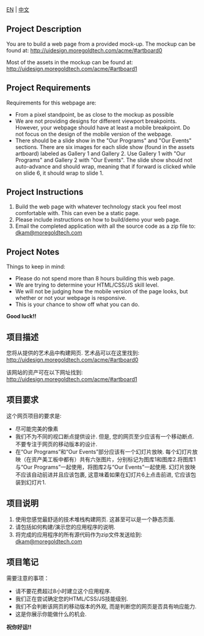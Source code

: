 [EN](#en) | [中文](#cn) 
  
  
## <a name="en"></a>Project Description
You are to build a web page from a provided mock-up.  The mockup can be found at:
http://uidesign.moregoldtech.com/acme/#artboard0

Most of the assets in the mockup can be found at:  
http://uidesign.moregoldtech.com/acme/#artboard1

## Project Requirements
Requirements for this webpage are:
  - From a pixel standpoint, be as close to the mockup as possible
  - We are not providing designs for different viewport breakpoints.  However, your webpage should have at least a mobile breakpoint.  Do not focus on the design of the mobile version of the webpage.
  - There should be a slide show in the "Our Programs" and "Our Events" sections.  There are six images for each slide show (found in the assets artboard) labeled as Gallery 1 and Gallery 2.  Use Gallery 1 with "Our Programs" and Gallery 2 with "Our Events".  The slide show should not auto-advance and should wrap, meaning that if forward is clicked while on slide 6, it should wrap to slide 1.

## Project Instructions
  1. Build the web page with whatever technology stack you feel most comfortable with.  This can even be a static page.
  2. Please include instructions on how to build/demo your web page.
  3. Email the completed application with all the source code as a zip file to: <dkam@moregoldtech.com>
 
## Project Notes
Things to keep in mind:
  - Please do not spend more than 8 hours building this web page.
  - We are trying to determine your HTML/CSS/JS skill level.
  - We will not be judging how the mobile version of the page looks, but whether or not your webpage is responsive.
  - This is your chance to show off what you can do.
  
  
**Good luck!!**
  
  
## <a name="cn"></a>项目描述
您将从提供的艺术品中构建网页.  艺术品可以在这里找到:
http://uidesign.moregoldtech.com/acme/#artboard0

该网站的资产可在以下网址找到:
http://uidesign.moregoldtech.com/acme/#artboard1

## 项目要求
这个网页项目的要求是:
  - 尽可能完美的像素
  - 我们不为不同的视口断点提供设计. 但是, 您的网页至少应该有一个移动断点. 不要专注于网页的移动版本的设计.
  - 在“Our Programs”和“Our Events”部分应该有一个幻灯片放映. 每个幻灯片放映（在资产美工板中都有）共有六张图片，分别标记为图库1和图库2.将图库1与“Our Programs”一起使用，将图库2与“Our Events”一起使用. 幻灯片放映不应该自动前进并且应该包裹, 这意味着如果在幻灯片6上点击前进, 它应该包装到幻灯片1.

## 项目说明
  1. 使用您感觉最舒适的技术堆栈构建网页. 这甚至可以是一个静态页面.
  2. 请包括如何构建/演示您的应用程序的说明.
  3. 将完成的应用程序的所有源代码作为zip文件发送给到: <dkam@moregoldtech.com>

## 项目笔记
需要注意的事项：
  - 请不要花费超过8小时建立这个应用程序.
  - 我们正在尝试确定您的HTML/CSS/JS技能级别.
  - 我们不会判断该网页的移动版本的外观, 而是判断您的网页是否具有响应能力.
  - 这是你展示你能做什么的机会.
  
  
**祝你好运!!**
